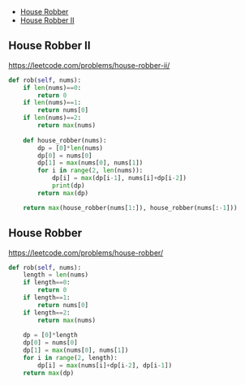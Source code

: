 + [House Robber](#house-robber)
+ [House Robber II](#house-robber-ii)
<!-----solution----->

## House Robber II

https://leetcode.com/problems/house-robber-ii/

```python
def rob(self, nums):
    if len(nums)==0:
        return 0
    if len(nums)==1:
        return nums[0]
    if len(nums)==2:
        return max(nums)
    
    def house_robber(nums):
        dp = [0]*len(nums)
        dp[0] = nums[0]
        dp[1] = max(nums[0], nums[1])
        for i in range(2, len(nums)):
            dp[i] = max(dp[i-1], nums[i]+dp[i-2])
            print(dp)
        return max(dp)

    return max(house_robber(nums[1:]), house_robber(nums[:-1]))
```

## House Robber

https://leetcode.com/problems/house-robber/

```python
def rob(self, nums):
    length = len(nums)
    if length==0:
        return 0
    if length==1:
        return nums[0]
    if length==2:
        return max(nums)
    
    dp = [0]*length
    dp[0] = nums[0]
    dp[1] = max(nums[0], nums[1])
    for i in range(2, length):
        dp[i] = max(nums[i]+dp[i-2], dp[i-1])
    return max(dp)
```
